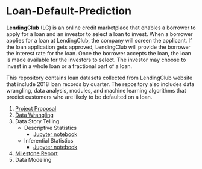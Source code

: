 # Loan-Default-Prediction
**LendingClub** (LC) is an online credit marketplace that enables a borrower to apply for a loan and an investor to select a loan to invest. When a borrower applies for a loan at LendingClub, the company will screen the applicant. If the loan application gets approved, LendingClub will provide the borrower the interest rate for the loan. Once the borrower accepts the loan, the loan is made available for the investors to select. The investor may choose to invest in a whole loan or a fractional part of a loan.

This repository contains loan datasets collected from LendingClub website that include 2018 loan records by quarter. The repository also includes data wrangling, data analysis, modules, and machine learning algorithms that predict customers who are likely to be defaulted on a loan.
1. [Project Proposal](https://github.com/nphan20181/Loan-Default-Prediction/blob/master/Capstone_Project_1_Proposal.pdf)
2. [Data Wrangling](https://github.com/nphan20181/Loan-Default-Prediction/blob/master/loan_data_wrangling.ipynb)
3. Data Story Telling
   - Descriptive Statistics
     - [Jupyter notebook](https://github.com/nphan20181/Loan-Default-Prediction/blob/master/lc_loan_data_story.ipynb)
   - Inferential Statistics
     - [Jupyter notebook](https://github.com/nphan20181/Loan-Default-Prediction/blob/master/lc_inferential_stats.ipynb)
4. [Milestone Report](https://github.com/nphan20181/Loan-Default-Prediction/blob/master/p1_milestone_report.pdf)
5. Data Modeling
